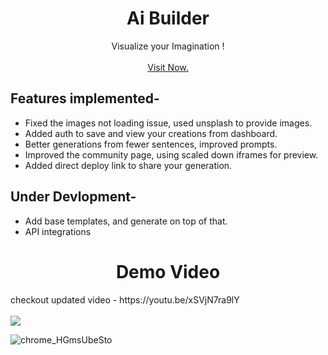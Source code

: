 

<div align="center">
  <h1 align="center">Ai Builder</h1>

  <p align="center">
    Visualize your Imagination !
    <br />
    <br />
    <a href="https://www.ai-builder.live/" target="_blank">Visit Now.</a>
  </p>
</div>

## Features implemented-
- Fixed the images not loading issue, used unsplash to provide images.
- Added auth to save and view your creations from dashboard.
- Better generations from fewer sentences, improved prompts.
- Improved the community page, using scaled down iframes for preview.
- Added direct deploy link to share your generation.



## Under Devlopment-
- Add base templates, and generate on top of that.
- API integrations


<div align="center">
  <h1 align="center">Demo Video</h1>

</div>
checkout updated video - https://youtu.be/xSVjN7ra9lY
<br />
<br />
<img src="https://user-images.githubusercontent.com/50516265/228658598-1a264dec-db25-4dec-a57c-c3f75ab7421b.gif">

![chrome_HGmsUbeSto](https://user-images.githubusercontent.com/50516265/231691299-2f3c1ada-f764-468e-9a4d-347d49da9646.png)

